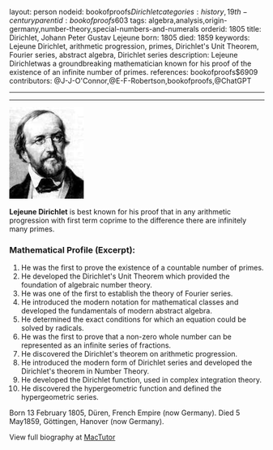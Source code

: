 layout: person
nodeid: bookofproofs$Dirichlet
categories: history,19th-century
parentid: bookofproofs$603
tags: algebra,analysis,origin-germany,number-theory,special-numbers-and-numerals
orderid: 1805
title: Dirichlet, Johann Peter Gustav Lejeune
born: 1805
died: 1859
keywords: Lejeune Dirichlet, arithmetic progression, primes, Dirichlet's Unit Theorem, Fourier series, abstract algebra, Dirichlet series
description: Lejeune Dirichletwas a groundbreaking mathematician known for his proof of the existence of an infinite number of primes.
references: bookofproofs$6909
contributors: @J-J-O'Connor,@E-F-Robertson,bookofproofs,@ChatGPT

---



---

![Dirichlet.jpg](https://github.com/bookofproofs/bookofproofs.github.io/blob/main/_sources/_assets/images/portraits/Dirichlet.jpg?raw=true)

**Lejeune Dirichlet** is best known for his proof that in any arithmetic progression with first term coprime to the difference there are infinitely many primes.

### Mathematical Profile (Excerpt):
1. He was the first to prove the existence of a countable number of primes.
2. He developed the Dirichlet's Unit Theorem which provided the foundation of algebraic number theory.
3. He was one of the first to establish the theory of Fourier series.
4. He introduced the modern notation for mathematical classes and developed the fundamentals of modern abstract algebra.
5. He determined the exact conditions for which an equation could be solved by radicals.
6. He was the first to prove that a non-zero whole number can be represented as an infinite series of fractions.
7. He discovered the Dirichlet's theorem on arithmetic progression.
8. He introduced the modern form of Dirichlet series and developed the Dirichlet's theorem in Number Theory.
9. He developed the Dirichlet function, used in complex integration theory.
10. He discovered the hypergeometric function and defined the hypergeometric series.

Born 13 February 1805, Düren, French Empire (now Germany). Died 5 May1859, Göttingen, Hanover (now Germany).

View full biography at [MacTutor](https://mathshistory.st-andrews.ac.uk/Biographies/Dirichlet/)
